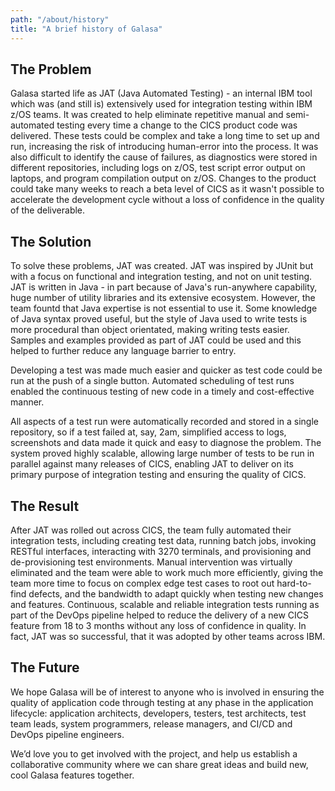 ```yaml
---
path: "/about/history"
title: "A brief history of Galasa"
---
```


## The Problem
Galasa started life as JAT (Java Automated Testing) - an internal IBM tool which was (and still is) extensively used for integration testing within IBM z/OS teams. It was created to help eliminate repetitive manual and semi-automated testing every time a change to the CICS product code was delivered. These tests could be complex and take a long time to set up and run, increasing the risk of introducing human-error into the process. It was also difficult to identify the cause of failures, as diagnostics were stored in different repositories, including logs on z/OS, test script error output on laptops, and program compilation output on z/OS. Changes to the product could take many weeks to reach a beta level of CICS as it wasn't possible to accelerate the development cycle without a loss of confidence in the quality of the deliverable.


## The Solution
To solve these problems, JAT was created. JAT was inspired by JUnit but with a focus on functional and integration testing, and not on unit testing. JAT is written in Java - in part because of Java's run-anywhere capability, huge number of utility libraries and its extensive ecosystem. However, the team fountd that Java expertise is not essential to use it. Some knowledge of Java syntax proved useful, but the style of Java used to write tests is more procedural than object orientated, making writing tests easier. Samples and examples provided as part of JAT could be used and this helped to further reduce any language barrier to entry.

Developing a test was made much easier and quicker as test code could be run at the push of a single button. Automated scheduling of test runs enabled the continuous testing of new code in a timely and cost-effective manner.

All aspects of a test run were automatically recorded and stored in a single repository, so if a test failed at, say, 2am, simplified access to logs, screenshots and data made it quick and easy to diagnose the problem. The system proved highly scalable, allowing large number of tests to be run in parallel against many releases of CICS, enabling JAT to deliver on its primary purpose of integration testing and ensuring the quality of CICS.

## The Result
After JAT was rolled out across CICS,  the team fully automated their integration tests, including creating test data, running batch jobs, invoking RESTful interfaces, interacting with 3270 terminals, and provisioning and de-provisioning test environments. Manual intervention was virtually eliminated and the team were able to work much more efficiently, giving the team more time to focus on complex edge test cases to root out hard-to-find defects, and the bandwidth to adapt quickly when testing new changes and features. Continuous, scalable and reliable integration tests running as part of the DevOps pipeline helped to reduce the delivery of a new CICS feature from 18 to 3 months without any loss of confidence in quality. In fact, JAT was so successful, that it was adopted by other teams across IBM. 

## The Future

We hope Galasa will be of interest to anyone who is involved in ensuring the quality of application code through testing at any phase in the application lifecycle:  application architects, developers, testers, test architects, test team leads, system programmers, release managers, and CI/CD and DevOps pipeline engineers. 

We’d love you to get involved with the project, and help us establish a collaborative community where we can share great ideas and build new, cool Galasa features together.
